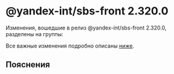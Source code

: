 # @yandex-int/sbs-front 2.320.0

<!-- ЧЕЛОВЕЧЕСКОЕ ВСТУПЛЕНИЕ -->

Изменения, вошедшие в релиз @yandex-int/sbs-front 2.320.0, разделены на группы:

Все важные изменения подробно описаны [ниже](#Пояснения).

## Пояснения

